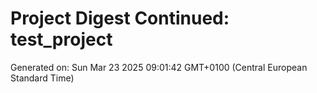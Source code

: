 # Project Digest Continued: test_project
Generated on: Sun Mar 23 2025 09:01:42 GMT+0100 (Central European Standard Time)

